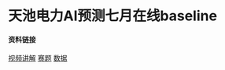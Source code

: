 # 天池电力AI预测七月在线baseline

#### 资料链接
[视频讲解](http://www.julyedu.com/video/play/72/665)
[赛题](https://tianchi.aliyun.com/competition/introduction.htm?spm=5176.100065.4444.1.RU5V2w&raceId=231602)
[数据](https://tianchi.aliyun.com/competition/information.htm?spm=5176.11165320.5678.2.55b5424cZZe7gE&raceId=231602)
